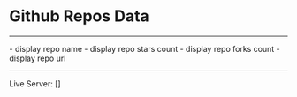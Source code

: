 # Github Repos Data

<hr>
- display repo name
- display repo stars count
- display repo forks count
- display repo url
<br>
<hr>

Live Server: []
